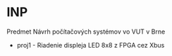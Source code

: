 # INP
Predmet Návrh počítačových systémov vo VUT v Brne
- proj1 - Riadenie displeja LED 8x8 z FPGA cez Xbus 
